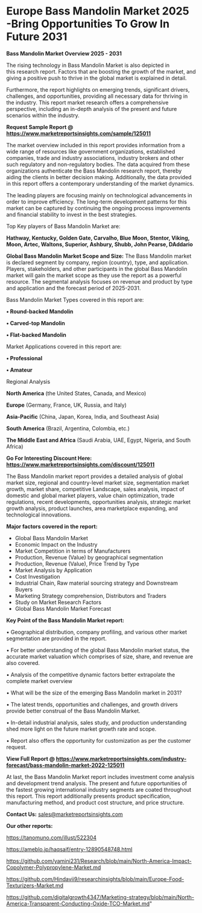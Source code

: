 # Europe Bass Mandolin Market 2025 -Bring Opportunities To Grow In Future 2031

<Strong> Bass Mandolin Market Overview 2025 - 2031</strong>

The rising technology in Bass Mandolin Market is also depicted in this research report. Factors that are boosting the growth of the market, and giving a positive push to thrive in the global market is explained in detail.

Furthermore, the report highlights on emerging trends, significant drivers, challenges, and opportunities, providing all necessary data for thriving in the industry. This report market research offers a comprehensive perspective, including an in-depth analysis of the present and future scenarios within the industry.

<strong>Request Sample Report @ <a href=https://www.marketreportsinsights.com/sample/125011>https://www.marketreportsinsights.com/sample/125011</a></strong>

The market overview included in this report provides information from a wide range of resources like government organizations, established companies, trade and industry associations, industry brokers and other such regulatory and non-regulatory bodies. The data acquired from these organizations authenticate the Bass Mandolin research report, thereby aiding the clients in better decision making. Additionally, the data provided in this report offers a contemporary understanding of the market dynamics.

The leading players are focusing mainly on technological advancements in order to improve efficiency. The long-term development patterns for this market can be captured by continuing the ongoing process improvements and financial stability to invest in the best strategies.

Top Key players of Bass Mandolin Market are:

<strong>Hathway, Kentucky, Golden Gate, Carvalho, Blue Moon, Stentor, Viking, Moon, Artec, Waltons, Superior, Ashbury, Shubb, John Pearse, DAddario</strong>

<strong><b>Global Bass Mandolin Market Scope and Size:</b></strong>
The Bass Mandolin market is declared segment by company, region (country), type, and application. Players, stakeholders, and other participants in the global Bass Mandolin market will gain the market scope as they use the report as a powerful resource. The segmental analysis focuses on revenue and product by type and application and the forecast period of 2025-2031.

Bass Mandolin Market Types covered in this report are:

<strong>• Round-backed Mandolin

• Carved-top Mandolin

• Flat-backed Mandolin</strong>

Market Applications covered in this report are:

<strong>• Professional

• Amateur</strong> 

Regional Analysis

<strong>North America</strong> (the United States, Canada, and Mexico)

<strong>Europe</strong> (Germany, France, UK, Russia, and Italy)

<strong>Asia-Pacific</strong> (China, Japan, Korea, India, and Southeast Asia)

<strong>South America</strong> (Brazil, Argentina, Colombia, etc.)

<strong>The Middle East and Africa</strong> (Saudi Arabia, UAE, Egypt, Nigeria, and South Africa)

<strong>Go For Interesting Discount Here: <a href=https://www.marketreportsinsights.com/discount/125011>https://www.marketreportsinsights.com/discount/125011</a></strong>

The Bass Mandolin market report provides a detailed analysis of global market size, regional and country-level market size, segmentation market growth, market share, competitive Landscape, sales analysis, impact of domestic and global market players, value chain optimization, trade regulations, recent developments, opportunities analysis, strategic market growth analysis, product launches, area marketplace expanding, and technological innovations.

<strong><b>Major factors covered in the report:</b></strong>
<ul>
  <li>Global Bass Mandolin Market </li>
  <li>Economic Impact on the Industry</li>
  <li>Market Competition in terms of Manufacturers</li>
  <li>Production, Revenue (Value) by geographical segmentation</li>
  <li>Production, Revenue (Value), Price Trend by Type</li>
  <li>Market Analysis by Application</li>
  <li>Cost Investigation</li>
  <li>Industrial Chain, Raw material sourcing strategy and Downstream Buyers</li>
  <li>Marketing Strategy comprehension, Distributors and Traders</li>
  <li>Study on Market Research Factors</li>
  <li>Global Bass Mandolin Market Forecast</li>
</ul>

<strong><b>Key Point of the Bass Mandolin Market report:</b></strong>

• Geographical distribution, company profiling, and various other market segmentation are provided in the report.

• For better understanding of the global Bass Mandolin market status, the accurate market valuation which comprises of size, share, and revenue are also covered.

• Analysis of the competitive dynamic factors better extrapolate the complete market overview

• What will be the size of the emerging Bass Mandolin market in 2031?

• The latest trends, opportunities and challenges, and growth drivers provide better construal of the Bass Mandolin Market.

• In-detail industrial analysis, sales study, and production understanding shed more light on the future market growth rate and scope.

• Report also offers the opportunity for customization as per the customer request.

<strong><b>View Full Report @ <a href=https://www.marketreportsinsights.com/industry-forecast/bass-mandolin-market-2022-125011>https://www.marketreportsinsights.com/industry-forecast/bass-mandolin-market-2022-125011</a></b></strong>


At last, the Bass Mandolin Market report includes investment come analysis and development trend analysis. The present and future opportunities of the fastest growing international industry segments are coated throughout this report. This report additionally presents product specification, manufacturing method, and product cost structure, and price structure.

<strong>Contact Us:</strong>
sales@marketreportsinsights.com

<strong>Our other reports:</strong>

<a href=https://tanomuno.com/illust/522304>https://tanomuno.com/illust/522304</a>

<a href=https://ameblo.jp/haqsaif/entry-12890548748.html>https://ameblo.jp/haqsaif/entry-12890548748.html</a>

<a href=https://github.com/yamini231/Research/blob/main/North-America-Impact-Copolymer-Polypropylene-Market.md>https://github.com/yamini231/Research/blob/main/North-America-Impact-Copolymer-Polypropylene-Market.md</a>

<a href=https://github.com/Hindavii9/researchinsights/blob/main/Europe-Food-Texturizers-Market.md>https://github.com/Hindavii9/researchinsights/blob/main/Europe-Food-Texturizers-Market.md</a>

<a href=https://github.com/digitalgrowth4347/Marketing-strategy/blob/main/North-America-Transparent-Conducting-Oxide-TCO-Market.md>https://github.com/digitalgrowth4347/Marketing-strategy/blob/main/North-America-Transparent-Conducting-Oxide-TCO-Market.md</a>"
